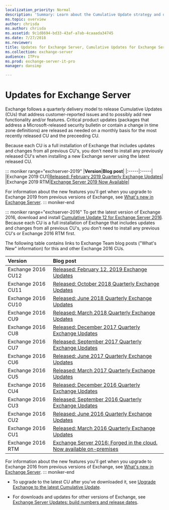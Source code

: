 ```yaml
---
localization_priority: Normal
description: 'Summary: Learn about the Cumulative Update strategy and delivery schedule in Exchange Server.'
ms.topic: overview
author: chrisda
ms.author: chrisda
ms.assetid: 9c1d8694-bd33-43af-a7ab-4caaada34745
ms.date: 7/27/2018
ms.reviewer: 
title: Updates for Exchange Server, Cumulative Updates for Exchange Server, Exchange Server 2016 CU, Cumulative Update Exchange 2016
ms.collection: exchange-server
audience: ITPro
ms.prod: exchange-server-it-pro
manager: dansimp

---
```


# Updates for Exchange Server

Exchange follows a quarterly delivery model to release Cumulative Updates (CUs) that address customer-reported issues and to possibly add new functionality and/or features. Critical product updates (packages that address a Microsoft-released security bulletin or contain a change in time zone definitions) are released as needed on a monthly basis for the most recently released CU and the preceeding CU.

Because each CU is a full installation of Exchange that includes updates and changes from all previous CU's, you don't need to install any previously released CU's when installing a new Exchange server using the latest released CU.

::: moniker range="exchserver-2019"
|**Version**|**Blog post**|
|:-----|:-----|
|Exchange 2019 CU1|[Released: February 2019 Quarterly Exchange Updates](https://blogs.technet.microsoft.com/exchange/2019/02/12/released-february-2019-quarterly-exchange-updates/)|
|Exchange 2019 RTM|[Exchange Server 2019 Now Available](https://blogs.technet.microsoft.com/exchange/2018/10/22/exchange-server-2019-now-available/)|

For information about the new features you'll get when you upgrade to Exchange 2019 from previous versions of Exchange, see [What's new in Exchange Server](../new-features/new-features.md).
::: moniker-end

::: moniker range="exchserver-2016"
To get the latest version of Exchange 2016, download and install [Cumulative Update 12 for Exchange Server 2016](https://www.microsoft.com/en-us/download/details.aspx?id=57827). Because each CU is a full installation of Exchange that includes updates and changes from all previous CU's, you don't need to install any previous CU's or Exchange 2016 RTM first.

The following table contains links to Exchange Team blog posts ("What's New" information) for this and other Exchange 2016 CUs.

|**Version**|**Blog post**|
|:-----|:-----|
|Exchange 2016 CU12|[Released: February 12, 2019 Exchange Updates](https://blogs.technet.microsoft.com/exchange/2019/02/12/released-february-2019-quarterly-exchange-updates/)|
|Exchange 2016 CU11|[Released: October 2018 Quarterly Exchange Updates](https://blogs.technet.microsoft.com/exchange/2018/10/16/released-october-2018-quarterly-exchange-updates/)|
|Exchange 2016 CU10|[Released: June 2018 Quarterly Exchange Updates](https://go.microsoft.com/fwlink/p/?linkid=2003013)|
|Exchange 2016 CU9|[Released: March 2018 Quarterly Exchange Updates](https://go.microsoft.com/fwlink/p/?linkid=870404)|
|Exchange 2016 CU8|[Released: December 2017 Quarterly Exchange Updates](https://go.microsoft.com/fwlink/p/?linkid=865293)|
|Exchange 2016 CU7|[Released: September 2017 Quarterly Exchange Updates](https://go.microsoft.com/fwlink/p/?linkid=858936)|
|Exchange 2016 CU6|[Released: June 2017 Quarterly Exchange Updates](https://go.microsoft.com/fwlink/p/?linkid=852170)|
|Exchange 2016 CU5|[Released: March 2017 Quarterly Exchange Updates](https://go.microsoft.com/fwlink/p/?linkid=845203)|
|Exchange 2016 CU4|[Released: December 2016 Quarterly Exchange Updates](https://go.microsoft.com/fwlink/p/?linkid=837801)|
|Exchange 2016 CU3|[Released: September 2016 Quarterly Exchange Updates](https://go.microsoft.com/fwlink/p/?LinkId=827208)|
|Exchange 2016 CU2|[Released: June 2016 Quarterly Exchange Updates](https://go.microsoft.com/fwlink/p/?LinkId=808655)|
|Exchange 2016 CU1|[Released: March 2016 Quarterly Exchange Updates](https://go.microsoft.com/fwlink/p/?LinkId=747752)|
|Exchange 2016 RTM|[Exchange Server 2016: Forged in the cloud. Now available on-premises](https://go.microsoft.com/fwlink/p/?LinkId=747751)|

For information about the new features you'll get when you upgrade to Exchange 2016 from previous versions of Exchange, see [What's new in Exchange Server](../new-features/new-features.md).
::: moniker-end

- To upgrade to the latest CU after you've downloaded it, see [Upgrade Exchange to the latest Cumulative Update](../plan-and-deploy/install-cumulative-updates.md).

- For downloads and updates for other versions of Exchange, see [Exchange Server Updates: build numbers and release dates](https://go.microsoft.com/fwlink/p/?LinkId=512549).

